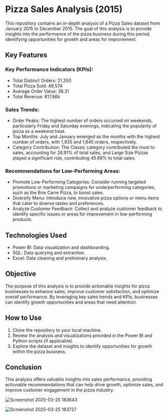 

# Pizza Sales Analysis (2015)

This repository contains an in-depth analysis of a Pizza Sales dataset from January 2015 to December 2015. The goal of this analysis is to provide insights into the performance of the pizza business during this period, identifying opportunities for growth and areas for improvement.

## Key Features

### Key Performance Indicators (KPIs):
- Total Distinct Orders: 21,350
- Total Pizza Sold: 49,574
- Average Order Value: 38.31
- Total Revenue: 817.86k

### Sales Trends:
- Order Peaks: The highest number of orders occurred on weekends, particularly Friday and Saturday evenings, indicating the popularity of pizza as a weekend treat.
- Top Months: July and January emerged as the months with the highest number of orders, with 1,935 and 1,845 orders, respectively.
- Category Contribution: The Classic category contributed the most to sales, accounting for 26.91% of total sales, and Large Size Pizzas played a significant role, contributing 45.89% to total sales.

### Recommendations for Low-Performing Areas:
- Promote Low-Performing Categories: Consider running targeted promotions or marketing campaigns for underperforming categories, such as the Brie Carre Pizza, to boost sales.
- Diversify Menu: Introduce new, innovative pizza options or menu items that cater to diverse tastes and preferences.
- Analyze Customer Feedback: Collect and analyze customer feedback to identify specific issues or areas for improvement in low-performing products.

## Technologies Used
- Power BI: Data visualization and dashboarding.
- SQL: Data querying and extraction.
- Excel: Data cleaning and preliminary analysis.

## Objective
The purpose of this analysis is to provide actionable insights for pizza businesses to enhance sales, improve customer satisfaction, and optimize overall performance. By leveraging key sales trends and KPIs, businesses can identify growth opportunities and areas that need attention.

## How to Use
1. Clone the repository to your local machine.
2. Review the analysis and visualizations provided in the Power BI and Python scripts (if applicable).
3. Explore the dataset and insights to identify opportunities for growth within the pizza business.

## Conclusion
This analysis offers valuable insights into sales performance, providing actionable recommendations that can help drive growth, optimize sales, and improve customer engagement in the pizza industry.


![Screenshot 2025-03-25 183643](https://github.com/user-attachments/assets/e27df819-b668-4e05-8202-8a1e795f9bb0)

![Screenshot 2025-03-25 183727](https://github.com/user-attachments/assets/626c0601-089e-49d3-86dd-210cc9319e8d)






